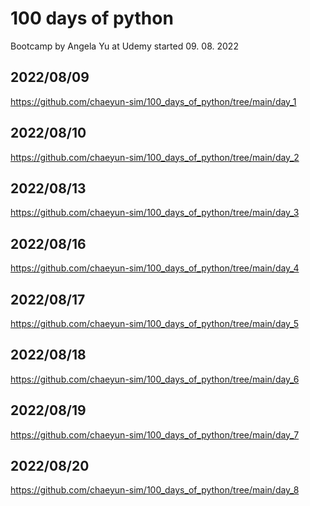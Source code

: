 # 100 days of python
Bootcamp by Angela Yu at Udemy
started 09. 08. 2022


## 2022/08/09
https://github.com/chaeyun-sim/100_days_of_python/tree/main/day_1

## 2022/08/10
https://github.com/chaeyun-sim/100_days_of_python/tree/main/day_2

## 2022/08/13
https://github.com/chaeyun-sim/100_days_of_python/tree/main/day_3

## 2022/08/16
https://github.com/chaeyun-sim/100_days_of_python/tree/main/day_4

## 2022/08/17
https://github.com/chaeyun-sim/100_days_of_python/tree/main/day_5

## 2022/08/18
https://github.com/chaeyun-sim/100_days_of_python/tree/main/day_6

## 2022/08/19
https://github.com/chaeyun-sim/100_days_of_python/tree/main/day_7

## 2022/08/20
https://github.com/chaeyun-sim/100_days_of_python/tree/main/day_8

